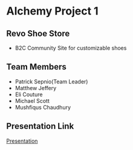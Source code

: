 # Alchemy Project 1
## Revo Shoe Store
- B2C Community Site for customizable shoes
## Team Members
- Patrick Sepnio(Team Leader)
- Matthew Jeffery
- Eli Couture
- Michael Scott
- Mushfiqus Chaudhury

## Presentation Link
[Presentation](https://docs.google.com/presentation/d/1eZroU5rQ8LY7iFSTtezcItdt_O3fOCUGDyErl8SI9LA/edit?usp=sharing)

